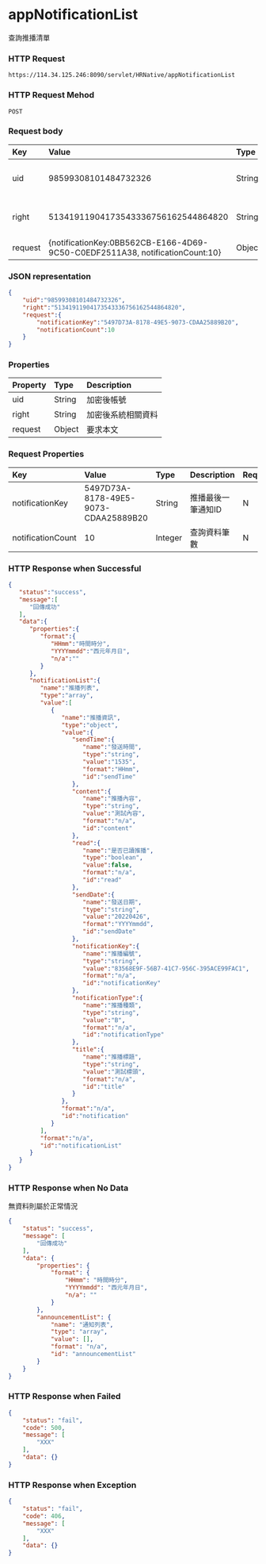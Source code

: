 # appNotificationList
查詢推播清單

### HTTP Request
```
https://114.34.125.246:8090/servlet/HRNative/appNotificationList
```

### HTTP Request Mehod
```
POST
```

### Request body
| Key | Value | Type | Description |
|:----------|:-------------|:-----|:------------|
| uid | 98599308101484732326 | String | 需透過appLogin取得
| right | 51341911904173543336756162544864820 | String | 需透過appLogin取得 |
| request | {notificationKey:0BB562CB-E166-4D69-9C50-C0EDF2511A38, notificationCount:10} | Object | 查詢條件

### JSON representation
```json
{
    "uid":"98599308101484732326",
    "right":"51341911904173543336756162544864820",
    "request":{
        "notificationKey":"5497D73A-8178-49E5-9073-CDAA25889B20",
        "notificationCount":10
    }
}
```

### Properties
| Property | Type | Description |
|:---------|:-----|:------------|
| uid   | String | 加密後帳號 |
| right | String | 加密後系統相關資料 |
| request | Object | 要求本文 |

### Request Properties
 Key | Value | Type | Description | Required | Format |
|:----------|:-------------|:-----|:------------|:------------|:------------|
| notificationKey | 5497D73A-8178-49E5-9073-CDAA25889B20 | String | 推播最後一筆通知ID | N | n/a |  |
| notificationCount | 10 | Integer | 查詢資料筆數 | N | n/a | 預設筆數10 |

### HTTP Response when Successful
```json
{
   "status":"success",
   "message":[
      "回傳成功"
   ],
   "data":{
      "properties":{
         "format":{
            "HHmm":"時間時分",
            "YYYYmmdd":"西元年月日",
            "n/a":""
         }
      },
      "notificationList":{
         "name":"推播列表",
         "type":"array",
         "value":[
            {
               "name":"推播資訊",
               "type":"object",
               "value":{
                  "sendTime":{
                     "name":"發送時間",
                     "type":"string",
                     "value":"1535",
                     "format":"HHmm",
                     "id":"sendTime"
                  },
                  "content":{
                     "name":"推播內容",
                     "type":"string",
                     "value":"測試內容",
                     "format":"n/a",
                     "id":"content"
                  },
                  "read":{
                     "name":"是否已讀推播",
                     "type":"boolean",
                     "value":false,
                     "format":"n/a",
                     "id":"read"
                  },
                  "sendDate":{
                     "name":"發送日期",
                     "type":"string",
                     "value":"20220426",
                     "format":"YYYYmmdd",
                     "id":"sendDate"
                  },
                  "notificationKey":{
                     "name":"推播編號",
                     "type":"string",
                     "value":"83568E9F-56B7-41C7-956C-395ACE99FAC1",
                     "format":"n/a",
                     "id":"notificationKey"
                  },
                  "notificationType":{
                     "name":"推播種類",
                     "type":"string",
                     "value":"B",
                     "format":"n/a",
                     "id":"notificationType"
                  },
                  "title":{
                     "name":"推播標題",
                     "type":"string",
                     "value":"測試標頭",
                     "format":"n/a",
                     "id":"title"
                  }
               },
               "format":"n/a",
               "id":"notification"
            }
         ],
         "format":"n/a",
         "id":"notificationList"
      }
   }
}
```

### HTTP Response when No Data
無資料則屬於正常情況
```json
{
    "status": "success",
    "message": [
        "回傳成功"
    ],
    "data": {
        "properties": {
            "format": {
                "HHmm": "時間時分",
                "YYYYmmdd": "西元年月日",
                "n/a": ""
            }
        },
        "announcementList": {
            "name": "通知列表",
            "type": "array",
            "value": [],
            "format": "n/a",
            "id": "announcementList"
        }
    }
}
```

### HTTP Response when Failed
```json
{
    "status": "fail",
    "code": 500,
    "message": [
        "XXX"
    ],
    "data": {}
}
```

### HTTP Response when Exception
```json
{
    "status": "fail",
    "code": 406,
    "message": [
        "XXX"
    ],
    "data": {}
}
```

